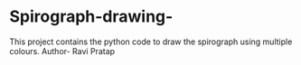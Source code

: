 # Spirograph-drawing-
This project contains the python code to draw the spirograph using multiple colours.
Author- Ravi Pratap
